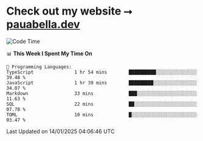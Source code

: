 # Check out my website ⭢ [pauabella.dev](https://pauabella.dev)

<!--START_SECTION:waka-->
![Code Time](http://img.shields.io/badge/Code%20Time-4%2C003%20hrs%2022%20mins-blue)

📊 **This Week I Spent My Time On** 

```text
💬 Programming Languages: 
TypeScript               1 hr 54 mins        ██████████░░░░░░░░░░░░░░░   39.48 % 
JavaScript               1 hr 39 mins        █████████░░░░░░░░░░░░░░░░   34.07 % 
Markdown                 33 mins             ███░░░░░░░░░░░░░░░░░░░░░░   11.63 % 
SQL                      22 mins             ██░░░░░░░░░░░░░░░░░░░░░░░   07.78 % 
TOML                     10 mins             █░░░░░░░░░░░░░░░░░░░░░░░░   03.47 % 
```


 Last Updated on 14/01/2025 04:06:46 UTC
<!--END_SECTION:waka-->

